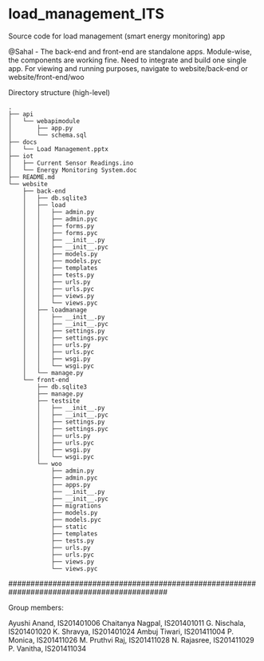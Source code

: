 # load_management_ITS
Source code for load management (smart energy monitoring) app

@Sahal - The back-end and front-end are standalone apps. Module-wise, the components are working fine. Need to integrate and build one single app.
For viewing and running purposes, navigate to website/back-end or website/front-end/woo

Directory structure (high-level)

```
.
├── api
│   └── webapimodule
│       ├── app.py
│       └── schema.sql
├── docs
│   └── Load Management.pptx
├── iot
│   ├── Current Sensor Readings.ino
│   └── Energy Monitoring System.doc
├── README.md
└── website
    ├── back-end
    │   ├── db.sqlite3
    │   ├── load
    │   │   ├── admin.py
    │   │   ├── admin.pyc
    │   │   ├── forms.py
    │   │   ├── forms.pyc
    │   │   ├── __init__.py
    │   │   ├── __init__.pyc
    │   │   ├── models.py
    │   │   ├── models.pyc
    │   │   ├── templates
    │   │   ├── tests.py
    │   │   ├── urls.py
    │   │   ├── urls.pyc
    │   │   ├── views.py
    │   │   └── views.pyc
    │   ├── loadmanage
    │   │   ├── __init__.py
    │   │   ├── __init__.pyc
    │   │   ├── settings.py
    │   │   ├── settings.pyc
    │   │   ├── urls.py
    │   │   ├── urls.pyc
    │   │   ├── wsgi.py
    │   │   └── wsgi.pyc
    │   └── manage.py
    └── front-end
        ├── db.sqlite3
        ├── manage.py
        ├── testsite
        │   ├── __init__.py
        │   ├── __init__.pyc
        │   ├── settings.py
        │   ├── settings.pyc
        │   ├── urls.py
        │   ├── urls.pyc
        │   ├── wsgi.py
        │   └── wsgi.pyc
        └── woo
            ├── admin.py
            ├── admin.pyc
            ├── apps.py
            ├── __init__.py
            ├── __init__.pyc
            ├── migrations
            ├── models.py
            ├── models.pyc
            ├── static
            ├── templates
            ├── tests.py
            ├── urls.py
            ├── urls.pyc
            ├── views.py
            └── views.pyc

```
	
############################################################################################

Group members:

Ayushi Anand, IS201401006
Chaitanya Nagpal, IS201401011
G. Nischala, IS201401020
K. Shravya, IS201401024
Ambuj Tiwari, IS201411004
P. Monica, IS201411026
M. Pruthvi Raj, IS201411028
N. Rajasree, IS201411029
P. Vanitha, IS201411034
